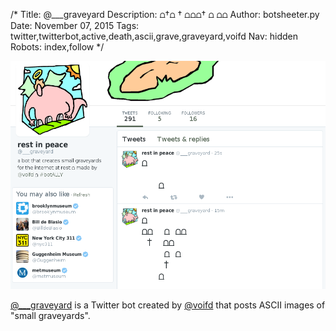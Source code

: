 /*
Title: @___graveyard
Description: ⩍†⩍   †  ⩍⩍⩍† ⩍ ⩍⩍
Author: botsheeter.py
Date: November 07, 2015
Tags: twitter,twitterbot,active,death,ascii,grave,graveyard,voifd
Nav: hidden
Robots: index,follow
*/

[![](/content/bots/twitterbots/images/___graveyard.png)](https://twitter.com/___graveyard)

[@___graveyard](https://twitter.com/___graveyard) is a Twitter bot created by [@voifd](https://twitter.com/voifd) that posts ASCII images of "small graveyards".


